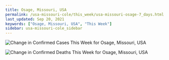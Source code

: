 ```yaml
---
title: Osage, Missouri, USA
permalink: /usa-missouri-cole/this_week/usa-missouri-osage-7_days.html
last_updated: Sep 20, 2021
keywords: ["Osage, Missouri, USA", "This Week"]
sidebar: usa-missouri-cole_sidebar
---
```


![Change in Confirmed Cases This Week for Osage, Missouri, USA](/covid_tracker/images/graphs/usa-missouri-osage-delta_confirmed-7_days_graph.png)

![Change in Confirmed Deaths This Week for Osage, Missouri, USA](/covid_tracker/images/graphs/usa-missouri-osage-delta_deaths-7_days_graph.png)
